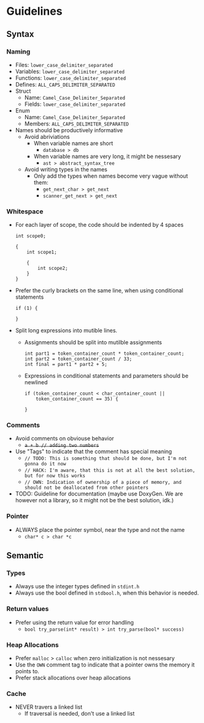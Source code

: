# Guidelines
## Syntax
### Naming
* Files: `lower_case_delimiter_separated`
* Variables: `lower_case_delimiter_separated`
* Functions: `lower_case_delimiter_separated`
* Defines: `ALL_CAPS_DELIMITER_SEPARATED`
* Struct
    * Name: `Camel_Case_Delimiter_Separated`
    * Fields: `lower_case_delimiter_separated`
* Enum
    * Name: `Camel_Case_Delimiter_Separated`
    * Members: `ALL_CAPS_DELIMITER_SEPARATED`
* Names should be productively informative
    * Avoid abriviations
        * When variable names are short
            * `database > db`
        * When variable names are very long, it might be nessesary 
            * `ast > abstract_syntax_tree`
    * Avoid writing types in the names
        * Only add the types when names become very vague without them: 
            * `get_next_char > get_next`
            * `scanner_get_next > get_next`

### Whitespace
* For each layer of scope, the code should be indented by 4 spaces
    ```
    int scope0;

    {
        int scope1;

        {
            int scope2;
        }
    }
    ```

* Prefer the curly brackets on the same line, when using conditional statements
    ```
    if (1) {
        
    }
    ```
* Split long expressions into mutible lines.
    * Assignments should be split into mutilble assignments
        ```
        int part1 = token_container_count * token_container_count;
        int part2 = token_container_count / 33;
        int final = part1 * part2 + 5;
        ```
    * Expressions in conditional statements and parameters should be newlined
        ```
        if (token_container_count < char_container_count ||
            token_container_count == 35) {

        }
        ```

### Comments
* Avoid comments on obviouse behavior
    * ~~`a + b // adding two numbers`~~
* Use "Tags" to indicate that the comment has special meaning
    * `// TODO: This is something that should be done, but I'm not gonna do it now`
    * `// HACK: I'm aware, that this is not at all the best solution, but for now this works`
    * `// OWN: Indication of ownership of a piece of memory, and should not be deallocated from other pointers`
* TODO: Guideline for documentation (maybe use DoxyGen. We are however not a library, so it might not be the best solution, idk.)

### Pointer
* ALWAYS place the pointer symbol, near the type and not the name
    * `char* c > char *c`

## Semantic
### Types
* Always use the integer types defined in `stdint.h`
* Always use the bool defined in `stdbool.h`, when this behavior is needed.

### Return values
* Prefer using the return value for error handling
    * `bool try_parse(int* result) > int try_parse(bool* success)`

### Heap Allocations
* Prefer `malloc` > `calloc` when zero initialization is not nessesary
* Use the `OWN` comment tag to indicate that a pointer owns the memory it points to.
* Prefer stack allocations over heap allocations

### Cache
* NEVER travers a linked list
    * If traversal is needed, don't use a linked list
